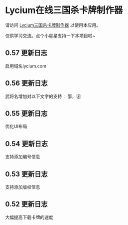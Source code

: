 # Lycium在线三国杀卡牌制作器

请访问 [Lycium三国杀卡牌制作器](https://lycium.com/) 以使用本应用。

仅供学习交流。点个小星星支持一下本项目啦~

## 0.57 更新日志

启用域名lycium.com

## 0.56 更新日志

武将名增加对以下文字的支持：
邵，诩

## 0.55 更新日志

优化UI布局

## 0.54 更新日志

支持添加编号信息

## 0.53 更新日志

支持添加版权信息

## 0.52 更新日志

大幅提高下载卡牌的速度



